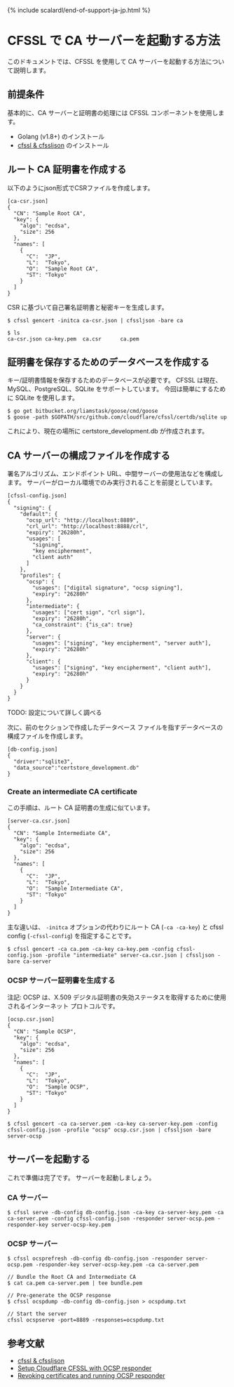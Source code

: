 {% include scalardl/end-of-support-ja-jp.html %}

# CFSSL で CA サーバーを起動する方法

このドキュメントでは、CFSSL を使用して CA サーバーを起動する方法について説明します。

## 前提条件

基本的に、CA サーバーと証明書の処理には CFSSL コンポーネントを使用します。

- Golang (v1.8+) のインストール
- [cfssl & cfssljson](https://github.com/cloudflare/cfssl) のインストール

## ルート CA 証明書を作成する

以下のようにjson形式でCSRファイルを作成します。

```
[ca-csr.json]
{
  "CN": "Sample Root CA",
  "key": {
    "algo": "ecdsa",
    "size": 256
  },
  "names": [
    {
      "C":  "JP",
      "L":  "Tokyo",
      "O":  "Sample Root CA",
      "ST": "Tokyo"
    }
  ]
}
```

CSR に基づいて自己署名証明書と秘密キーを生成します。

```
$ cfssl gencert -initca ca-csr.json | cfssljson -bare ca

$ ls
ca-csr.json ca-key.pem  ca.csr      ca.pem
```

## 証明書を保存するためのデータベースを作成する

キー/証明書情報を保存するためのデータベースが必要です。
CFSSL は現在、MySQL、PostgreSQL、SQLite をサポートしています。
今回は簡単にするために SQLite を使用します。

```
$ go get bitbucket.org/liamstask/goose/cmd/goose   
$ goose -path $GOPATH/src/github.com/cloudflare/cfssl/certdb/sqlite up
``` 

これにより、現在の場所に certstore_development.db が作成されます。

## CA サーバーの構成ファイルを作成する

署名アルゴリズム、エンドポイント URL、中間サーバーの使用法などを構成します。
サーバーがローカル環境でのみ実行されることを前提としています。

```
[cfssl-config.json]
{
  "signing": {
    "default": {
      "ocsp_url": "http://localhost:8889",
      "crl_url": "http://localhost:8888/crl",
      "expiry": "26280h",
      "usages": [
        "signing",
        "key encipherment",
        "client auth"
      ]
    },
    "profiles": {
      "ocsp": {
        "usages": ["digital signature", "ocsp signing"],
        "expiry": "26280h"
      },
      "intermediate": {
        "usages": ["cert sign", "crl sign"],
        "expiry": "26280h",
        "ca_constraint": {"is_ca": true}
      },
      "server": {
        "usages": ["signing", "key encipherment", "server auth"],
        "expiry": "26280h"
      },
      "client": {
        "usages": ["signing", "key encipherment", "client auth"],
        "expiry": "26280h"
      }
    }
  }
}
```

TODO: 設定について詳しく調べる

次に、前のセクションで作成したデータベース ファイルを指すデータベースの構成ファイルを作成します。

```
[db-config.json]
{
  "driver":"sqlite3",
  "data_source":"certstore_development.db"
}
```

### Create an intermediate CA certificate

この手順は、ルート CA 証明書の生成に似ています。

```
[server-ca.csr.json]
{
  "CN": "Sample Intermediate CA",
  "key": {
    "algo": "ecdsa",
    "size": 256
  },
  "names": [
    {
      "C":  "JP",
      "L":  "Tokyo",
      "O":  "Sample Intermediate CA",
      "ST": "Tokyo"
    }
  ]
}
```

主な違いは、 `-initca` オプションの代わりにルート CA (`-ca -ca-key`) と cfssl config (`-cfssl-config`) を指定することです。

```
$ cfssl gencert -ca ca.pem -ca-key ca-key.pem -config cfssl-config.json -profile "intermediate" server-ca.csr.json | cfssljson -bare ca-server
```

### OCSP サーバー証明書を生成する

注記: OCSP は、X.509 デジタル証明書の失効ステータスを取得するために使用されるインターネット プロトコルです。

```
[ocsp.csr.json]
{
  "CN": "Sample OCSP",
  "key": {
    "algo": "ecdsa",
    "size": 256
  },
  "names": [
    {
      "C":  "JP",
      "L":  "Tokyo",
      "O":  "Sample OCSP",
      "ST": "Tokyo"
    }
  ]
}
```

```
$ cfssl gencert -ca ca-server.pem -ca-key ca-server-key.pem -config cfssl-config.json -profile "ocsp" ocsp.csr.json | cfssljson -bare server-ocsp
```

## サーバーを起動する

これで準備は完了です。 サーバーを起動しましょう。

### CA サーバー

```
$ cfssl serve -db-config db-config.json -ca-key ca-server-key.pem -ca ca-server.pem -config cfssl-config.json -responder server-ocsp.pem -responder-key server-ocsp-key.pem
```

### OCSP サーバー

```
$ cfssl ocsprefresh -db-config db-config.json -responder server-ocsp.pem -responder-key server-ocsp-key.pem -ca ca-server.pem

// Bundle the Root CA and Intermediate CA
$ cat ca.pem ca-server.pem | tee bundle.pem

// Pre-generate the OCSP response
$ cfssl ocspdump -db-config db-config.json > ocspdump.txt

// Start the server
cfssl ocspserve -port=8889 -responses=ocspdump.txt
```

## 参考文献

- [cfssl & cfssljson](https://github.com/cloudflare/cfssl)
- [Setup Cloudflare CFSSL with OCSP responder](https://medium.com/@vrmvrm/setup-cloudflare-cfssl-with-ocsp-responder-aba44b4134e6)
- [Revoking certificates and running OCSP responder](https://propellered.com/2017/11/19/cfssl_revoking_certs_ocsp_reponder/)
